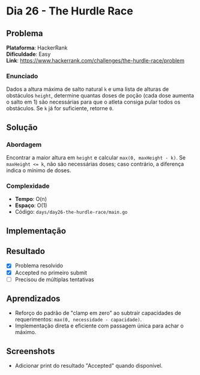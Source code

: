 # Dia 26 - The Hurdle Race

## Problema

**Plataforma**: HackerRank  
**Dificuldade**: Easy  
**Link**: https://www.hackerrank.com/challenges/the-hurdle-race/problem

### Enunciado

Dados a altura máxima de salto natural `k` e uma lista de alturas de obstáculos `height`, determine quantas doses de poção (cada dose aumenta o salto em 1) são necessárias para que o atleta consiga pular todos os obstáculos. Se `k` já for suficiente, retorne `0`.

## Solução

### Abordagem

Encontrar a maior altura em `height` e calcular `max(0, maxHeight - k)`. Se `maxHeight <= k`, não são necessárias doses; caso contrário, a diferença indica o mínimo de doses.

### Complexidade

- **Tempo**: O(n)
- **Espaço**: O(1)
- Código: `days/day26-the-hurdle-race/main.go`
## Implementação



## Resultado

- [x] Problema resolvido
- [x] Accepted no primeiro submit
- [ ] Precisou de múltiplas tentativas

## Aprendizados

- Reforço do padrão de "clamp em zero" ao subtrair capacidades de requerimentos: `max(0, necessidade - capacidade)`.
- Implementação direta e eficiente com passagem única para achar o máximo.

## Screenshots

- Adicionar print do resultado "Accepted" quando disponível.
